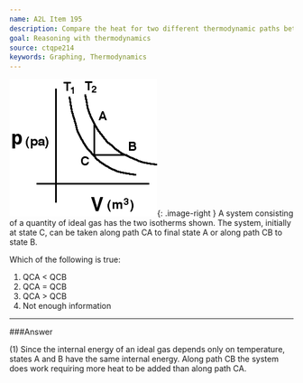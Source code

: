 ```yaml
---
name: A2L Item 195
description: Compare the heat for two different thermodynamic paths between two temperatures.
goal: Reasoning with thermodynamics
source: ctqpe214
keywords: Graphing, Thermodynamics
---
```


![Item195_fig1.gif](../images/Item195_fig1.gif){: .image-right }  A
system consisting of a quantity of ideal gas has the two isotherms
shown.  The system, initially at state C, can be taken along path CA to
final state A or along path CB to state B.

Which of the following is true:

1. QCA < QCB
2. QCA = QCB
3. QCA > QCB
4. Not enough information



<hr/>

###Answer 

(1) Since the internal energy of an ideal gas depends only on
temperature, states A and B have the same internal energy. Along path CB
the system does work requiring more heat to be added than along path CA.
